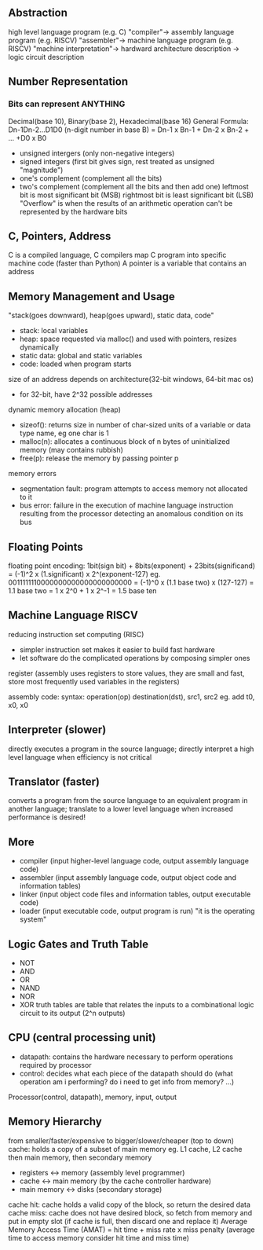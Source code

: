 ## Abstraction
high level language program (e.g. C) "compiler"-> assembly language program (e.g. RISCV) "assembler"-> machine language program (e.g. RISCV) "machine interpretation"-> hardward architecture description -> logic circuit description

## Number Representation
### Bits can represent ANYTHING
Decimal(base 10), Binary(base 2), Hexadecimal(base 16)
General Formula: Dn-1Dn-2...D1D0 (n-digit number in base B) = Dn-1 x Bn-1 + Dn-2 x Bn-2 + ... +D0 x B0
- unsigned intergers (only non-negative integers)
- signed integers (first bit gives sign, rest treated as unsigned "magnitude")
- one's complement (complement all the bits)
- two's complement (complement all the bits and then add one)
leftmost bit is most significant bit (MSB)
rightmost bit is least significant bit (LSB)
"Overflow" is when the results of an arithmetic operation can't be represented by the hardware bits

## C, Pointers, Address
C is a compiled language, C compilers map C program into specific machine code (faster than Python)
A pointer is a variable that contains an address

## Memory Management and Usage
"stack(goes downward), heap(goes upward), static data, code"
- stack: local variables
- heap: space requested via malloc() and used with pointers, resizes dynamically
- static data: global and static variables
- code: loaded when program starts

size of an address depends on architecture(32-bit windows, 64-bit mac os)
- for 32-bit, have 2^32 possible addresses

dynamic memory allocation (heap)
- sizeof(): returns size in number of char-sized units of a variable or data type name, eg one char is 1
- malloc(n): allocates a continuous block of n bytes of uninitialized memory (may contains rubbish)
- free(p): release the memory by passing pointer p

memory errors
- segmentation fault: program attempts to access memory not allocated to it
- bus error: failure in the execution of machine language instruction resulting from the processor detecting an anomalous condition on its bus


## Floating Points
floating point encoding: 1bit(sign bit) + 8bits(exponent) + 23bits(significand) = (-1)^2 x (1.significant) x 2^(exponent-127)
eg. 0011111110000000000000000000000 = (-1)^0 x (1.1 base two) x (127-127) = 1.1 base two = 1 x 2^0 + 1 x 2^-1 = 1.5 base ten

## Machine Language RISCV
reducing instruction set computing (RISC)
- simpler instruction set makes it easier to build fast hardware
- let software do the complicated operations by composing simpler ones

register (assembly uses registers to store values, they are small and fast, store most frequently used variables in the registers)

assembly code:
syntax: operation(op) destination(dst), src1, src2
eg. add t0, x0, x0


## Interpreter (slower)
directly executes a program in the source language; directly interpret a high level language when efficiency is not critical
## Translator (faster)
converts a program from the source language to an equivalent program in another language; translate to a lower level language when increased performance is desired!

## More
- compiler (input higher-level language code, output assembly language code)
- assembler (input assembly language code, output object code and information tables)
- linker (input object code files and information tables, output executable code)
- loader (input executable code, output program is run) "it is the operating system"


## Logic Gates and Truth Table
- NOT
- AND
- OR
- NAND
- NOR
- XOR
truth tables are table that relates the inputs to a combinational logic circuit to its output (2^n outputs)

## CPU (central processing unit)
- datapath: contains the hardware necessary to perform operations required by processor
- control: decides what each piece of the datapath should do (what operation am i performing? do i need to get info from memory? ...)

Processor(control, datapath), memory, input, output


## Memory Hierarchy
from smaller/faster/expensive to bigger/slower/cheaper (top to down)
cache: holds a copy of a subset of main memory
eg. L1 cache, L2 cache
then main memory, then secondary memory
- registers <-> memory (assembly level programmer)
- cache <-> main memory (by the cache controller hardware)
- main memory <-> disks (secondary storage)

cache hit: cache holds a valid copy of the block, so return the desired data
cache miss: cache does not have desired block, so fetch from memory and put in empty slot (if cache is full, then discard one and replace it)
Average Memory Access Time (AMAT) = hit time + miss rate x miss penalty (average time to access memory consider hit time and miss time)
